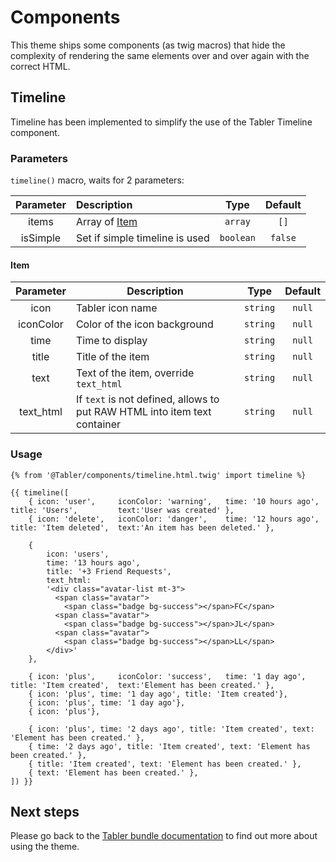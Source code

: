 # Components

This theme ships some components (as twig macros) that hide the complexity of rendering the same elements over and over again with the correct HTML.

## Timeline

Timeline has been implemented to simplify the use of the Tabler Timeline component.

### Parameters
`timeline()` macro, waits for 2 parameters:

| Parameter | Description                    |   Type    | Default |
|:---------:|:-------------------------------|:---------:|:-------:|
|   items   | Array of [Item](#Item)         |  `array`  |  `[]`   |
| isSimple  | Set if simple timeline is used | `boolean` | `false` |

#### Item
| Parameter | Description                                                               |   Type    |  Default  |
|:---------:|---------------------------------------------------------------------------|:---------:|:---------:|
|   icon    | Tabler icon name                                                          | `string`  |  `null`   |
| iconColor | Color of the icon background                                              | `string`  |  `null`   |
|   time    | Time to display                                                           | `string`  |  `null`   |
|   title   | Title of the item                                                         | `string`  |  `null`   |
|   text    | Text of the item, override `text_html`                                    | `string`  |  `null`   |
| text_html | If `text` is not defined, allows to put RAW HTML into item text container | `string`  |  `null`   |

### Usage

```twig
{% from '@Tabler/components/timeline.html.twig' import timeline %}

{{ timeline([
    { icon: 'user',     iconColor: 'warning',   time: '10 hours ago',   title: 'Users',         text:'User was created' },
    { icon: 'delete',   iconColor: 'danger',    time: '12 hours ago',   title: 'Item deleted',  text:'An item has been deleted.' },

    {
        icon: 'users',
        time: '13 hours ago',
        title: '+3 Friend Requests',
        text_html:
        '<div class="avatar-list mt-3">
          <span class="avatar">
            <span class="badge bg-success"></span>FC</span>
          <span class="avatar">
            <span class="badge bg-success"></span>JL</span>
          <span class="avatar">
            <span class="badge bg-success"></span>LL</span>
        </div>'
    },

    { icon: 'plus',     iconColor: 'success',   time: '1 day ago',      title: 'Item created',  text:'Element has been created.' },
    { icon: 'plus', time: '1 day ago', title: 'Item created'},
    { icon: 'plus', time: '1 day ago'},
    { icon: 'plus'},

    { icon: 'plus', time: '2 days ago', title: 'Item created', text: 'Element has been created.' },
    { time: '2 days ago', title: 'Item created', text: 'Element has been created.' },
    { title: 'Item created', text: 'Element has been created.' },
    { text: 'Element has been created.' },
]) }}
```


## Next steps

Please go back to the [Tabler bundle documentation](index.md) to find out more about using the theme.
